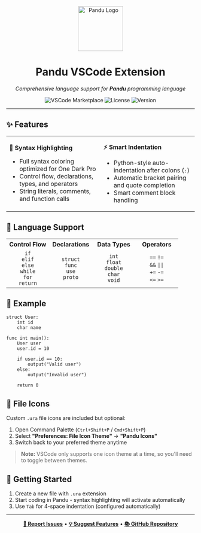 <div align="center">
  <img src="./icons/icon.png" alt="Pandu Logo" width="120" height="120">
  
  # Pandu VSCode Extension
  
  *Comprehensive language support for **Pandu** programming language*
  
  ![VSCode Marketplace](https://img.shields.io/badge/VSCode-Marketplace-blue?style=flat-square&logo=visual-studio-code)
  ![License](https://img.shields.io/badge/license-MIT-green?style=flat-square)
  ![Version](https://img.shields.io/badge/version-0.0.1-orange?style=flat-square)
</div>

---

## ✨ Features

<table>
<tr>
<td width="50%">

**🎨 Syntax Highlighting**

- Full syntax coloring optimized for One Dark Pro
- Control flow, declarations, types, and operators
- String literals, comments, and function calls

</td>
<td width="50%">

**⚡ Smart Indentation**

- Python-style auto-indentation after colons (`:`)
- Automatic bracket pairing and quote completion
- Smart comment block handling

</td>
</tr>
</table>

## 🔧 Language Support

<div align="center">
<table>
<tr>
<th width="25%">Control Flow</th>
<th width="25%">Declarations</th>
<th width="25%">Data Types</th>
<th width="25%">Operators</th>
</tr>
<tr>
<td align="center">
<code>if</code><br>
<code>elif</code><br>
<code>else</code><br>
<code>while</code><br>
<code>for</code><br>
<code>return</code>
</td>
<td align="center">
<code>struct</code><br>
<code>func</code><br>
<code>use</code><br>
<code>proto</code>
</td>
<td align="center">
<code>int</code><br>
<code>float</code><br>
<code>double</code><br>
<code>char</code><br>
<code>void</code>
</td>
<td align="center">
<code>==</code> <code>!=</code><br>
<code>&&</code> <code>||</code><br>
<code>+=</code> <code>-=</code><br>
<code><=</code> <code>>=</code>
</td>
</tr>
</table>
</div>

## 📖 Example

```ura
struct User:
    int id
    char name

func int main():
    User user
    user.id = 10

    if user.id == 10:
        output("Valid user")
    else:
        output("Invalid user")

    return 0
```

## 🎨 File Icons

Custom `.ura` file icons are included but optional:

1. Open Command Palette (`Ctrl+Shift+P` / `Cmd+Shift+P`)
2. Select **"Preferences: File Icon Theme"** → **"Pandu Icons"**
3. Switch back to your preferred theme anytime

> **Note:** VSCode only supports one icon theme at a time, so you'll need to toggle between themes.

## 🚀 Getting Started

1. Create a new file with `.ura` extension
2. Start coding in Pandu - syntax highlighting will activate automatically
3. Use `Tab` for 4-space indentation (configured automatically)

---

<div align="center">

**[🐛 Report Issues](https://github.com/mohamedhrima/ura-vscode-extension/issues)** • **[💡 Suggest Features](https://github.com/mohamedhrima/ura-vscode-extension/issues/new)** • **[📚 GitHub Repository](https://github.com/mohamedhrima/ura-vscode-extension)**

</div>
